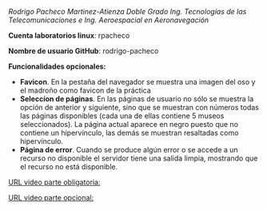 _Rodrigo Pacheco Martinez-Atienza
Doble Grado Ing. Tecnologías de las Telecomunicaciones e Ing. Aeroespacial en Aeronavegación_

__Cuenta laboratorios linux__: rpacheco

__Nombre de usuario GitHub__: rodrigo-pacheco

__Funcionalidades opcionales:__
+ __Favicon__. En la pestaña del navegador se muestra una imagen del oso y el madroño como favicon de la práctica
+ __Seleccíon de páginas__. En las páginas de usuario no sólo se muestra la opción de anterior y siguiente, sino que se muestran con números todas las páginas disponibles (cada una de ellas contiene 5 museos seleccionados). La página actual aparece en negro puesto que no contiene un hipervínculo, las demás se muestran resaltadas como hipervínculo.
+ __Página de error__. Cuando se produce algún error o se accede a un recurso no disponible el servidor tiene una salida limpia, mostrando que el recurso no está disponible.

[URL video parte obligatoria: ](url)

[URL video parte opcional: ](url)
